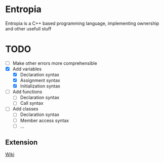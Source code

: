 # Entropia
Entropia is a C++ based programming language, implementing ownership and other usefull stuff

# TODO

- [ ] Make other errors more comprehensible
- [x] Add variables
  - [x] Declaration syntax
  - [x] Assignment syntax
  - [x] Initialization syntax
- [ ] Add functions
  - [ ] Declaration syntax
  - [ ] Call syntax
- [ ] Add classes
  - [ ] Declaration syntax
  - [ ] Member access syntax
  - [ ] ...

## Extension

[Wiki][wiki_lnk]



[wiki_lnk]: https://code.visualstudio.com/api/get-started/your-first-extension